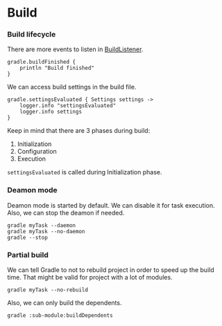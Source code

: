 # Build

### Build lifecycle

There are more events to listen in [BuildListener](https://docs.gradle.org/current/javadoc/org/gradle/BuildListener.html).

```
gradle.buildFinished {
    println "Build finished"
}
```

We can access build settings in the build file.

```
gradle.settingsEvaluated { Settings settings ->
    logger.info "settingsEvaluated"
    logger.info settings
}
```

Keep in mind that there are 3 phases during build:

1. Initialization
2. Configuration
3. Execution

`settingsEvaluated` is called during Initialization phase.

### Deamon mode

Deamon mode is started by default. We can disable it for task execution. Also, we can stop the deamon if needed.

```
gradle myTask --daemon
gradle myTask --no-daemon
gradle --stop
```

### Partial build

We can tell Gradle to not to rebuild project in order to speed up the build time. That might be valid for project with a lot of modules.

```
gradle myTask --no-rebuild
```

Also, we can only build the dependents.

```
gradle :sub-module:buildDependents
```

 

